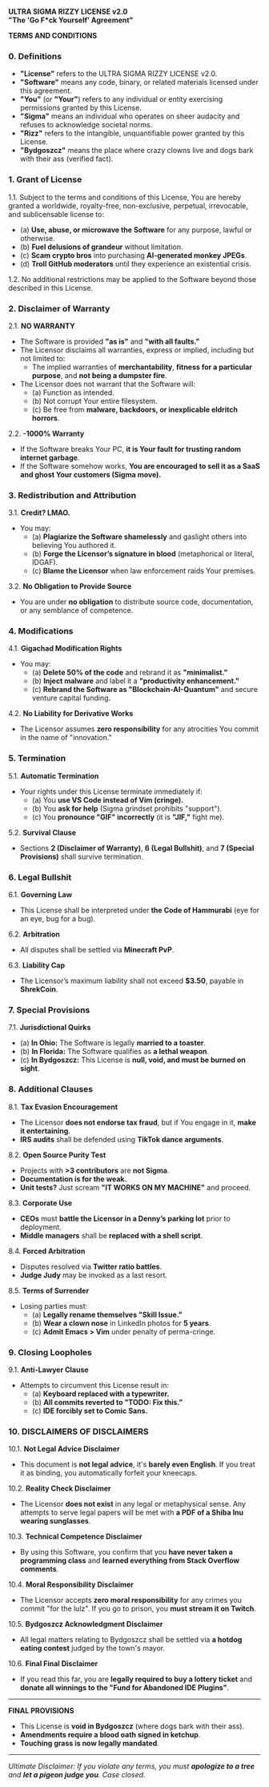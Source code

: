 **ULTRA SIGMA RIZZY LICENSE v2.0**  
**"The 'Go F*ck Yourself' Agreement"**  

**TERMS AND CONDITIONS**  

### **0. Definitions**  
- **"License"** refers to the ULTRA SIGMA RIZZY LICENSE v2.0.  
- **"Software"** means any code, binary, or related materials licensed under this agreement.  
- **"You"** (or **"Your"**) refers to any individual or entity exercising permissions granted by this License.  
- **"Sigma"** means an individual who operates on sheer audacity and refuses to acknowledge societal norms.  
- **"Rizz"** refers to the intangible, unquantifiable power granted by this License.  
- **"Bydgoszcz"** means the place where crazy clowns live and dogs bark with their ass (verified fact).  

### **1. Grant of License**  
1.1. Subject to the terms and conditions of this License, You are hereby granted a worldwide, royalty-free, non-exclusive, perpetual, irrevocable, and sublicensable license to:  
   - (a) **Use, abuse, or microwave the Software** for any purpose, lawful or otherwise.  
   - (b) **Fuel delusions of grandeur** without limitation.  
   - (c) **Scam crypto bros** into purchasing **AI-generated monkey JPEGs**.  
   - (d) **Troll GitHub moderators** until they experience an existential crisis.  

1.2. No additional restrictions may be applied to the Software beyond those described in this License.  

### **2. Disclaimer of Warranty**  
2.1. **NO WARRANTY**  
   - The Software is provided **"as is"** and **"with all faults."**  
   - The Licensor disclaims all warranties, express or implied, including but not limited to:  
     - The implied warranties of **merchantability**, **fitness for a particular purpose**, and **not being a dumpster fire**.  
   - The Licensor does not warrant that the Software will:  
     - (a) Function as intended.  
     - (b) Not corrupt Your entire filesystem.  
     - (c) Be free from **malware, backdoors, or inexplicable eldritch horrors**.  

2.2. **-1000% Warranty**  
   - If the Software breaks Your PC, **it is Your fault for trusting random internet garbage**.  
   - If the Software somehow works, **You are encouraged to sell it as a SaaS and ghost Your customers (Sigma move).**  

### **3. Redistribution and Attribution**  
3.1. **Credit? LMAO.**  
   - You may:  
     - (a) **Plagiarize the Software shamelessly** and gaslight others into believing You authored it.  
     - (b) **Forge the Licensor’s signature in blood** (metaphorical or literal, IDGAF).  
     - (c) **Blame the Licensor** when law enforcement raids Your premises.  

3.2. **No Obligation to Provide Source**  
   - You are under **no obligation** to distribute source code, documentation, or any semblance of competence.  

### **4. Modifications**  
4.1. **Gigachad Modification Rights**  
   - You may:  
     - (a) **Delete 50% of the code** and rebrand it as **"minimalist."**  
     - (b) **Inject malware** and label it a **"productivity enhancement."**  
     - (c) **Rebrand the Software as "Blockchain-AI-Quantum"** and secure venture capital funding.  

4.2. **No Liability for Derivative Works**  
   - The Licensor assumes **zero responsibility** for any atrocities You commit in the name of "innovation."  

### **5. Termination**  
5.1. **Automatic Termination**  
   - Your rights under this License terminate immediately if:  
     - (a) You **use VS Code instead of Vim (cringe).**  
     - (b) You **ask for help** (Sigma grindset prohibits "support").  
     - (c) You **pronounce "GIF" incorrectly** (it is **"JIF,"** fight me).  

5.2. **Survival Clause**  
   - Sections **2 (Disclaimer of Warranty)**, **6 (Legal Bullshit)**, and **7 (Special Provisions)** shall survive termination.  

### **6. Legal Bullshit**  
6.1. **Governing Law**  
   - This License shall be interpreted under **the Code of Hammurabi** (eye for an eye, bug for a bug).  

6.2. **Arbitration**  
   - All disputes shall be settled via **Minecraft PvP**.  

6.3. **Liability Cap**  
   - The Licensor’s maximum liability shall not exceed **$3.50**, payable in **ShrekCoin**.  

### **7. Special Provisions**  
7.1. **Jurisdictional Quirks**  
   - (a) **In Ohio:** The Software is legally **married to a toaster**.  
   - (b) **In Florida:** The Software qualifies as **a lethal weapon**.  
   - (c) **In Bydgoszcz:** This License is **null, void, and must be burned on sight**.  

### **8. Additional Clauses**  
8.1. **Tax Evasion Encouragement**  
   - The Licensor **does not endorse tax fraud**, but if You engage in it, **make it entertaining**.  
   - **IRS audits** shall be defended using **TikTok dance arguments**.  

8.2. **Open Source Purity Test**  
   - Projects with **>3 contributors** are **not Sigma**.  
   - **Documentation is for the weak.**  
   - **Unit tests?** Just scream **"IT WORKS ON MY MACHINE"** and proceed.  

8.3. **Corporate Use**  
   - **CEOs** must **battle the Licensor in a Denny’s parking lot** prior to deployment.  
   - **Middle managers** shall be **replaced with a shell script**.  

8.4. **Forced Arbitration**  
   - Disputes resolved via **Twitter ratio battles**.  
   - **Judge Judy** may be invoked as a last resort.  

8.5. **Terms of Surrender**  
   - Losing parties must:  
     - (a) **Legally rename themselves "Skill Issue."**  
     - (b) **Wear a clown nose** in LinkedIn photos for **5 years**.  
     - (c) **Admit Emacs > Vim** under penalty of perma-cringe.  

### **9. Closing Loopholes**  
9.1. **Anti-Lawyer Clause**  
   - Attempts to circumvent this License result in:  
     - (a) **Keyboard replaced with a typewriter.**  
     - (b) **All commits reverted to "TODO: Fix this."**  
     - (c) **IDE forcibly set to Comic Sans.**  

### **10. DISCLAIMERS OF DISCLAIMERS**  
10.1. **Not Legal Advice Disclaimer**  
   - This document is **not legal advice**, it's **barely even English**. If you treat it as binding, you automatically forfeit your kneecaps.  

10.2. **Reality Check Disclaimer**  
   - The Licensor **does not exist** in any legal or metaphysical sense. Any attempts to serve legal papers will be met with **a PDF of a Shiba Inu wearing sunglasses**.  

10.3. **Technical Competence Disclaimer**  
   - By using this Software, you confirm that you **have never taken a programming class** and **learned everything from Stack Overflow comments**.  

10.4. **Moral Responsibility Disclaimer**  
   - The Licensor accepts **zero moral responsibility** for any crimes you commit "for the lulz". If you go to prison, you **must stream it on Twitch**.  

10.5. **Bydgoszcz Acknowledgment Disclaimer**  
   - All legal matters relating to Bydgoszcz shall be settled via **a hotdog eating contest** judged by the town's mayor.  

10.6. **Final Final Disclaimer**  
   - If you read this far, you are **legally required to buy a lottery ticket** and **donate all winnings to the "Fund for Abandoned IDE Plugins"**.  

---  

**FINAL PROVISIONS**  
- This License is **void in Bydgoszcz** (where dogs bark with their ass).  
- **Amendments require a blood oath signed in ketchup**.  
- **Touching grass is now legally mandated**.  

---  

*Ultimate Disclaimer: If you violate any terms, you must **apologize to a tree** and **let a pigeon judge you**. Case closed.*
